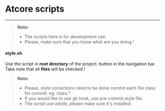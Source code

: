 Atcore scripts
===================
---

> **Note:**

> - The scripts here is for development use.
> - Please, make sure that you know what are you doing !

#### <i class="icon-file"></i> style.sh

Use the script in <i class="icon-folder-open"></i> **root directory** of the project. 
button in the navigation bar. Take note that all <i class="icon-file"></i> **files** will 
be checked !

> **Note:**

> - Please, style corrections need to be done commit each file class for commit. eg: class.*
> - If you would like to use git hook, use pre-commit.style file.
> - The script use astyle, please make sure it's installed.